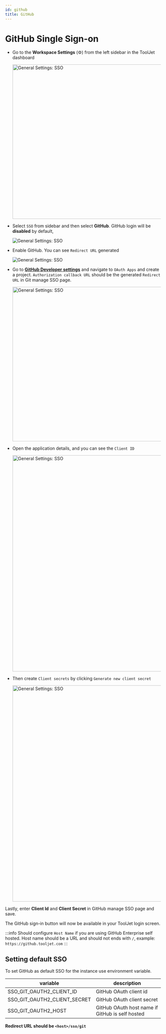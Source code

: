 ```yaml
---
id: github
title: GitHub
---
```


# GitHub Single Sign-on

- Go to the **Workspace Settings** (⚙️) from the left sidebar in the ToolJet dashboard
  <div style={{textAlign: 'center'}}>

  <img className="screenshot-full" src="/img/sso/general/workside.png" alt="General Settings: SSO" width="500"/>

  </div>

- Select `SSO` from sidebar and then select **GitHub**. GitHub login will be **disabled** by default,
  <div style={{textAlign: 'center'}}>

  <img className="screenshot-full" src="/img/sso/git/gitssov2.png" alt="General Settings: SSO" />

  </div>

- Enable GitHub. You can see `Redirect URL` generated
  <div style={{textAlign: 'center'}}>

  <img className="screenshot-full" src="/img/sso/git/gitsso2v2.png" alt="General Settings: SSO" />

  </div>

- Go to **[GitHub Developer settings](https://github.com/settings/developers)** and navigate to `OAuth Apps` and create a project. `Authorization callback URL` should be the generated `Redirect URL` in Git manage SSO page.
  <div style={{textAlign: 'center'}}>

  <img className="screenshot-full" src="/img/sso/git/create-project.png" alt="General Settings: SSO" width="500" />

  </div>

- Open the application details, and you can see the `Client ID`
  <div style={{textAlign: 'center'}}>

  <img className="screenshot-full" src="/img/sso/git/client-id.png" alt="General Settings: SSO" width="700"/>

  </div>

- Then create `Client secrets` by clicking `Generate new client secret`
  <div style={{textAlign: 'center'}}>

  <img className="screenshot-full" src="/img/sso/git/client-secret.png" alt="General Settings: SSO" width="700"/>

  </div>

Lastly, enter **Client Id** and **Client Secret** in GitHub manage SSO page and save.

The GitHub sign-in button will now be available in your ToolJet login screen.

:::info
Should configure `Host Name` if you are using GitHub Enterprise self hosted. Host name should be a URL and should not ends with `/`, example: `https://github.tooljet.com`
:::

## Setting default SSO
To set GitHub as default SSO for the instance use environment variable.

| variable                              | description                                                   |
| ------------------------------------- | -----------------------------------------------------------   |
| SSO_GIT_OAUTH2_CLIENT_ID              | GitHub OAuth client id |
| SSO_GIT_OAUTH2_CLIENT_SECRET          | GitHub OAuth client secret |
| SSO_GIT_OAUTH2_HOST                   | GitHub OAuth host name if GitHub is self hosted |

**Redirect URL should be `<host>/sso/git`**